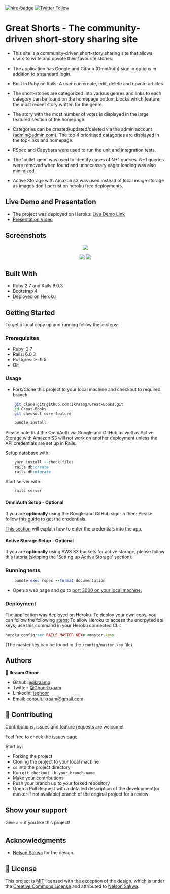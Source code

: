 [![hire-badge](https://img.shields.io/badge/Consult%20/%20Hire%20Ikraam-Click%20to%20Contact-brightgreen)](mailto:consult.ikraam@gmail.com) [![Twitter Follow](https://img.shields.io/twitter/follow/GhoorIkraam?label=Follow%20Ikraam%20on%20Twitter&style=social)](https://twitter.com/GhoorIkraam)

# Great Shorts - The community-driven short-story sharing site

- This site is a community-driven short-story sharing site that allows users to write and upvote their favourite stories.

- The application has Google and Github (OmniAuth) sign in options in addition to a standard login.

- Built in Ruby on Rails: A user can create, edit, delete and upvote articles.

- The short-stories are categorized into various genres and links to each category can be found on the homepage bottom blocks which feature the most recent story written for the genre.

- The story with the most number of votes is displayed in the large featured section of the homepage.

- Categories can be created/updated/deleted via the admin account (admin@admin.com). The top 4 prioritised catagories are displayed in the top-links and homepage.

- RSpec and Capybara were used to run the unit and integration tests.

- The 'bullet-gem' was used to identify cases of N+1 queries. N+1 queries were removed when found and unnecessary eager loading was also minimized.

- Active Storage with Amazon s3 was used instead of local image storage as images don't persist on heroku free deployments.

## Live Demo and Presentation

- The project was deployed on Heroku: [Live Demo Link](https://great-books-site.herokuapp.com/)
- [Presentation Video](https://www.loom.com/share/c418e037437c4351977fa2f656165008)

## Screenshots

<p align="center">
  <img src="https://user-images.githubusercontent.com/34813339/84836200-8f2bf780-b035-11ea-9421-a5c2a4666f9f.png"/>
</p>

<p align="center">
  <img src="https://user-images.githubusercontent.com/34813339/84836184-876c5300-b035-11ea-9131-0bf30d7700b5.png"/>
  <img src="https://user-images.githubusercontent.com/34813339/84884936-a220e500-b092-11ea-89eb-ae2f0a928705.png"/>
</p>

## Built With

- Ruby 2.7 and Rails 6.0.3
- Bootstrap 4
- Deployed on Heroku

## Getting Started

To get a local copy up and running follow these steps:

### Prerequisites

- Ruby: 2.7
- Rails: 6.0.3
- Postgres: >=9.5
- Git

### Usage

- Fork/Clone this project to your local machine and checkout to required branch:

```Bash
    git clone git@github.com:ikraamg/Great-Books.git
    cd Great-Books
    git checkout core-feature
```

```Ruby
    bundle install
```

Please note that the OmniAuth via Google and GitHub as well as Active Storage with Amazon S3 will not work on another deployment unless the API credentials are set up in Rails.

Setup database with:

```Ruby
    yarn install --check-files
    rails db:create
    rails db:migrate
```

Start server with:

```Ruby
    rails server
```

#### OmniAuth Setup - Optional

If you are **optionally** using the Google and GitHub sign-in then:
Please follow [this guide](https://johnofsydney.github.io/notes/rails/rails_social_login.html#register-your-app-with-github-and-google) to get the credentials.

[This section](https://johnofsydney.github.io/notes/rails/rails_social_login.html#encrypted-credentials-1) will explain how to enter the credentials into the app.

#### Active Storage Setup - Optional

If you are **optionally** using AWS S3 buckets for active storage, please follow this [tutorial](https://medium.com/@iachieve80/rails-6-0-upload-images-using-active-storage-and-amazon-simple-storage-service-amazon-s3-36861c03dc4a)(skipping the 'Setting up Active Storage' section).

### Running tests

```Ruby
    bundle exec rspec --format documentation
```

- Open a web page and go to [port 3000 on your local machine.](http://localhost:3000)

### Deployment

The application was deployed on Heroku.
To deploy your own copy, you can follow the following [steps:](https://devcenter.heroku.com/articles/git)
To allow Heroku to access the encrpyted api keys, use this command in your Heroku connected CLI:

```Ruby
heroku config:set RAILS_MASTER_KEY= <master.key>
```

(The master key can be found in the `/config/master.key` file)

## Authors

👤 **Ikraam Ghoor**

- Github: [@ikraamg](https://github.com/ikraamg)
- Twitter: [@GhoorIkraam](https://twitter.com/GhoorIkraam)
- LinkedIn: [isghoor](https://linkedin.com/isghoor)
- Email: [consult.ikraam@gmail.com](mailto:consult.ikraam@gmail.com)

## 🤝 Contributing

Contributions, issues and feature requests are welcome!

Feel free to check the [issues page](https://github.com/ikraamg/Great-Books/issues)

Start by:

- Forking the project
- Cloning the project to your local machine
- `cd` into the project directory
- Run `git checkout -b your-branch-name.`
- Make your contributions
- Push your branch up to your forked repository
- Open a Pull Request with a detailed description of the development(or master if not available) branch of the original project for a review

## Show your support

Give a ⭐️ if you like this project!

## Acknowledgments

- [Nelson Sakwa](https://www.behance.net/sakwadesignstudio) for the design.

## 📝 License

This project is [MIT](LICENSE) licensed with the exception of the design, which is under the [Creative Commons License](https://creativecommons.org/licenses/by-nc-nd/4.0/) and attributed to [Nelson Sakwa](https://www.behance.net/sakwadesignstudio).
